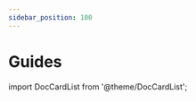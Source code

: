 ```yaml
---
sidebar_position: 100
---
```


# Guides

import DocCardList from '@theme/DocCardList';

<DocCardList />
